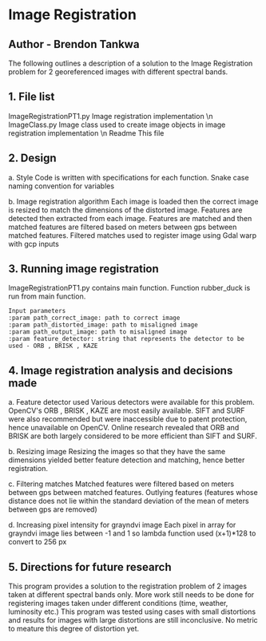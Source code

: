 # Image Registration
## Author - Brendon Tankwa

The following outlines a description of a solution to the Image Registration problem for 2 georeferenced images
with different spectral bands.


## 1. File list

ImageRegistrationPT1.py             Image registration implementation \n
ImageClass.py                              Image class used to create image objects in image registration implementation \n
Readme                                        This file



## 2. Design

a. Style
Code is written with specifications for each function. Snake case naming convention for variables

b. Image registration algorithm
Each image is loaded then the correct image is resized to match the dimensions of the distorted image.
Features are detected then extracted from each image. Features are matched and then matched features are filtered
based on meters between gps between matched features. Filtered matches used to register image using Gdal warp with
gcp inputs



## 3. Running image registration

ImageRegistrationPT1.py contains main function. Function rubber_duck is run from main function.
```
Input parameters
:param path_correct_image: path to correct image
:param path_distorted_image: path to misaligned image
:param path_output_image: path to misaligned image
:param feature_detector: string that represents the detector to be used - ORB , BRISK , KAZE
```


## 4. Image registration analysis and decisions made

a. Feature detector used
Various detectors were available for this problem. OpenCV's ORB , BRISK , KAZE are most easily available.
SIFT and SURF were also recommended but were inaccessible due to patent protection, hence unavailable on OpenCV.
Online research revealed that ORB and BRISK are both largely considered to be more efficient than SIFT and SURF.

b. Resizing image
Resizing the images so that they have the same dimensions yielded better feature detection and matching, hence better
registration.

c. Filtering matches
Matched features were filtered based on meters between gps between matched features.
Outlying features (features whose distance does not lie within the standard deviation of the mean of meters between gps
are removed)

d. Increasing pixel intensity for grayndvi image
Each pixel in array for grayndvi image lies between -1 and 1 so lambda function used (x+1)*128 to convert to 256 px



## 5. Directions for future research

This program provides a solution to the registration problem of 2 images taken at different spectral bands only. More work
still needs to be done for registering images taken under different conditions (time, weather, luminosity etc.)
This program was tested using cases with small distortions and results for images with large distortions are still
inconclusive. No metric to meature this degree of distortion yet.
